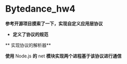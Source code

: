 # Bytedance_hw4

**参考开源项目摸索了一下，实现自定义应用层协议**

* **定义了协议的规范**

**
    实现协议的解析器**

**使用** Node.js **的** net **模块实现两个进程基于该协议进行通信**
